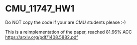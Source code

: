 # CMU_11747_HW1
Do NOT copy the code if your are CMU students please :-)

This is a reimplementation of the paper, reached 81.96% ACC
https://arxiv.org/pdf/1408.5882.pdf
